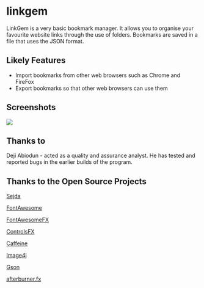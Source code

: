# linkgem

LinkGem is a very basic bookmark manager. It allows you to organise your favourite website links through the use of folders. Bookmarks are saved in a file that uses the JSON format.

## Likely Features

- Import bookmarks from other web browsers such as Chrome and FireFox
- Export bookmarks so that other web browsers can use them

## Screenshots

![](http://i.imgur.com/2f1RLbS.png)

## Thanks to
Deji Abiodun - acted as a quality and assurance analyst. He has tested and reported bugs in the earlier builds of the program.

## Thanks to the Open Source Projects
[Sejda](http://www.sejda.org/)

[FontAwesome](http://fontawesome.io/)

[FontAwesomeFX](http://www.jensd.de/)

[ControlsFX](http://fxexperience.com/controlsfx/)

[Caffeine](https://github.com/ben-manes/caffeine)

[Image4j](http://image4j.sourceforge.net/)

[Gson](https://github.com/google/gson)

[afterburner.fx](http://afterburner.adam-bien.com/)
